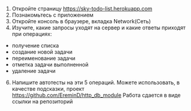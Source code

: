 1. Откройте страницу
https://sky-todo-list.herokuapp.com
2. Познакомьтесь с приложением
3. Откройте консоль в браузере, вкладка
Network(Сеть)
4. Изучите, какие запросы уходят на сервер и какие
ответы приходят при операциях:
 - получение списка
 - создание новой задачи
 - переименование задачи
 - отметка задачи выполненной
 - удаление задачи
6. Напишите автотесты на эти 5 операций.
Можете использовать, в качестве подсказки, проект
https://github.com/EreminD/http_db_module
Работа сдается в виде ссылки на репозиторий
